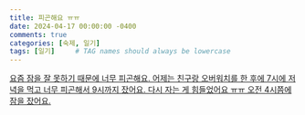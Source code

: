 ```yaml
---
title: 피곤해요 ㅠㅠ
date: 2024-04-17 00:00:00 -0400
comments: true
categories: [숙제, 일기]
tags: [일기]     # TAG names should always be lowercase
---
```


<div class="tenor-gif-embed" data-postid="1965729767099751670" data-share-method="host" data-aspect-ratio="0.951807" data-width="300">
    <a href="https://tenor.com/view/raccoon-dance-trash-panda-gif-1965729767099751670">
</div> 
<script type="text/javascript" async src="https://tenor.com/embed.js"></script>

요즘 잠을 잘 못하기 때문에 너무 피곤해요. 어제는 친구랑 오버워치를 한 후에 7시에 저녁을 먹고 너무 피곤해서 9시까지 잤어요. 다시 자는 게 힘들었어요 ㅠㅠ 오전 4시쯤에 잠을 잤어요.